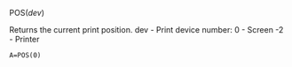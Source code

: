 POS(*dev*)

Returns the current print position.
  dev - Print device number:
        0 - Screen
        -2 - Printer

```ecb2
A=POS(0)
```
